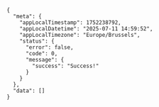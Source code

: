     {
      "meta": {
        "appLocalTimestamp": 1752238792,
        "appLocalDatetime": "2025-07-11 14:59:52",
        "appLocalTimezone": "Europe/Brussels",
        "status": {
          "error": false,
          "code": 0,
          "message": {
            "success": "Success!"
          }
        }
      },
      "data": []
    }
